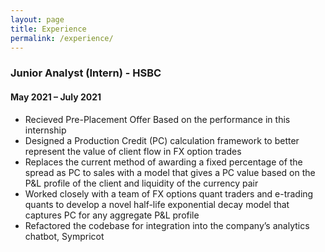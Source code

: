 ```yaml
---
layout: page
title: Experience
permalink: /experience/
---
```

### Junior Analyst (Intern) - HSBC
#### May 2021 – July 2021

* Recieved Pre-Placement Offer Based on the performance in this internship
* Designed a Production Credit (PC) calculation framework to better represent the value of client flow in FX option trades
* Replaces the current method of awarding a fixed percentage of the spread as PC to sales with a model that gives a PC value based on the P&L profile of the client and liquidity of the currency pair
* Worked closely with a team of FX options quant traders and e-trading quants to develop a novel half-life exponential decay model that captures PC for any aggregate P&L profile
* Refactored the codebase for integration into the company’s analytics chatbot, Sympricot